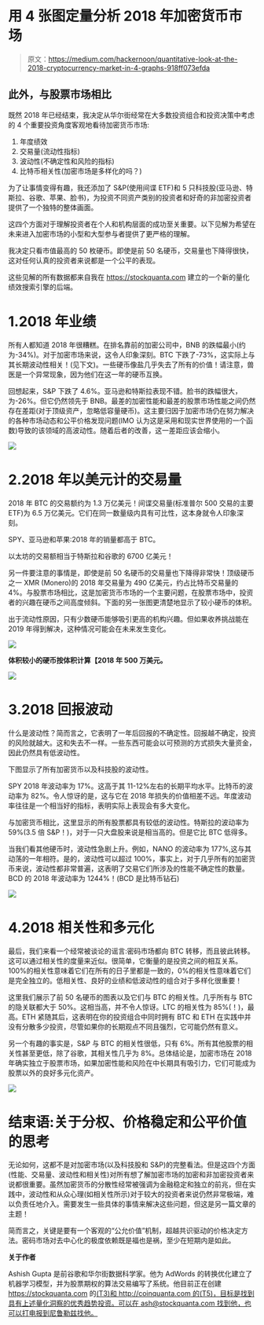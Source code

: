 # 用 4 张图定量分析 2018 年加密货币市场

> 原文：<https://medium.com/hackernoon/quantitative-look-at-the-2018-cryptocurrency-market-in-4-graphs-918ff073efda>

## 此外，与股票市场相比

既然 2018 年已经结束，我决定从华尔街经常在大多数投资组合和投资决策中考虑的 4 个重要投资角度客观地看待加密货币市场:

1.  年度绩效
2.  交易量(流动性指标)
3.  波动性(不确定性和风险的指标)
4.  比特币相关性(加密市场是多样化的吗？)

为了让事情变得有趣，我还添加了 S&P(使用间谍 ETF)和 5 只科技股(亚马逊、特斯拉、谷歌、苹果、脸书)，为投资不同资产类别的投资者和好奇的非加密投资者提供了一个独特的整体画面。

这四个方面对于理解投资者在个人和机构层面的成功至关重要。以下见解为希望在未来进入加密市场的小型和大型参与者提供了更严格的理解。

我决定只看市值最高的 50 枚硬币。即使是前 50 名硬币，交易量也下降得很快，这对任何认真的投资者来说都是一个公平的表现。

这些见解的所有数据都来自我在 https://stockquanta.com 建立的一个新的量化绩效搜索引擎的后端。

# 1.2018 年业绩

所有人都知道 2018 年很糟糕。在排名靠前的加密公司中，BNB 的跌幅最小(约为-34%)。对于加密市场来说，这令人印象深刻。BTC 下跌了-73%，这实际上与其长期波动性相关！(见下文)。一些硬币像盐几乎失去了所有的价值！请注意，兽医是一个异常现象，因为他们在这一年的硬币互换。

回想起来，S&P 下跌了 4.6%。亚马逊和特斯拉表现不错。脸书的跌幅很大，为-26%。但它仍然领先于 BNB。最差的加密性能和最差的股票市场性能之间仍然存在差距(对于顶级资产，忽略低容量硬币)。这主要归因于加密市场仍在努力解决的各种市场动态和公平价格发现问题(IMO 认为这是采用和现实世界使用的一个函数)导致的该领域的高波动性。随着后者的改善，这一差距应该会缩小。

![](img/12231453cb5400db79b79cc5236505f0.png)

# 2.2018 年以美元计的交易量

2018 年 BTC 的交易额约为 1.3 万亿美元！间谍交易量(标准普尔 500 交易的主要 ETF)为 6.5 万亿美元。它们在同一数量级内具有可比性，这本身就令人印象深刻。

SPY、亚马逊和苹果:2018 年的销量都高于 BTC。

以太坊的交易额相当于特斯拉和谷歌的 6700 亿美元！

另一件要注意的事情是，即使是前 50 名硬币的交易量也下降得非常快！顶级硬币之一 XMR (Monero)的 2018 年交易量为 490 亿美元，约占比特币交易量的 4%。与股票市场相比，这是加密货币市场的一个主要问题，在股票市场中，投资者的兴趣在硬币之间高度倾斜。下面的另一张图更清楚地显示了较小硬币的体积。

出于流动性原因，只有少数硬币能够吸引更高的机构兴趣。但如果收养挑战能在 2019 年得到解决，这种情况可能会在未来发生变化。

![](img/b41d291e29257cafe8737a0a498d867e.png)

**体积较小的硬币按体积计算【2018 年 500 万美元。**

![](img/43ddcf1f2c280fd1320202f42c51d62e.png)

# 3.2018 回报波动

什么是波动性？简而言之，它表明了一年后回报的不确定性。回报越不确定，投资的风险就越大。这和失去不一样。一些东西可能会以可预测的方式损失大量资金，因此仍然具有低波动性。

下图显示了所有加密货币以及科技股的波动性。

SPY 2018 年波动率为 17%。这高于其 11-12%左右的长期平均水平。比特币的波动率为 82%。令人惊讶的是，这与它在 2018 年损失的价值相差不远。年度波动率往往是一个相当好的指标，表明实际上表现会有多大变化。

与加密货币相比，这里显示的所有股票都具有较低的波动性。特斯拉的波动率为 59%(3.5 倍 S&P！)，对于一只大盘股来说是相当高的。但是它比 BTC 低得多。

当我们看其他硬币时，波动性急剧上升。例如，NANO 的波动率为 177%,这与其动荡的一年相符。是的，波动性可以超过 100%，事实上，对于几乎所有的加密货币来说，波动性都非常普遍，这表明了交易它们所涉及的性能不确定性的数量。BCD 的 2018 年波动率为 1244%！(BCD 是比特币钻石)

![](img/bde1975bd5e70624630c115e01a96858.png)

# 4.2018 相关性和多元化

最后，我们来看一个经常被谈论的谣言:密码市场都向 BTC 转移，而且彼此转移。这可以通过相关性的度量来近似。很简单，它衡量的是投资之间的相互关系。100%的相关性意味着它们在所有的日子里都是一致的，0%的相关性意味着它们是完全独立的。低相关性、良好的业绩和低波动性的组合对于多样化很重要！

这里我们展示了前 50 名硬币的图表以及它们与 BTC 的相关性。几乎所有与 BTC 的隐关联都大于 50%。这相当高，并不令人惊讶。LTC 的相关性为 85%(！)，最高。ETH 紧随其后，这表明在你的投资组合中同时拥有 BTC 和 ETH 在实践中并没有分散多少投资，尽管如果你的长期观点不同且强烈，它可能仍然有意义。

另一个有趣的事实是，S&P 与 BTC 的相关性很低，只有 6%。所有其他股票的相关性甚至更低，除了谷歌，其相关性几乎为 8%。总体结论是，加密市场在 2018 年确实独立于股票市场，如果加密性能和风险在中长期具有吸引力，它们可能成为股票以外的良好多元化资产。

![](img/90c56e62643d110d842375b6e04d0760.png)

# 结束语:关于分权、价格稳定和公平价值的思考

无论如何，这都不是对加密市场(以及科技股和 S&P)的完整看法。但是这四个方面(性能、交易量、波动性和相关性)对所有想了解加密市场的加密和非加密投资者来说都很重要。虽然加密货币的分散性经常被强调为金融稳定和独立的前兆，但在实践中，波动性和从众心理(如相关性所示)对于较大的投资者来说仍然非常极端，难以负责任地介入。需要发生一些具体的事情来解决这些问题，但这是另一篇文章的主题！

简而言之，关键是要有一个客观的“公允价值”机制，超越共识驱动的价格决定方法。密码市场对去中心化的极度依赖既是福也是祸，至少在短期内是如此。

**关于作者**

Ashish Gupta 是前谷歌和华尔街数据科学家。他为 AdWords 的转换优化建立了机器学习模型，并为股票期权的算法交易编写了系统。他目前正在创建 https://stockquanta.com 的[(T3)和 http://coinquanta.com 的](https://stockquanta.com)[(T5)，目标是找到具有上述量化洞察的优秀趋势投资。可以在 ash@stockquanta.com 找到他，也可以打电报到尼鲁勒兹找他。](http://coinquanta.com,)